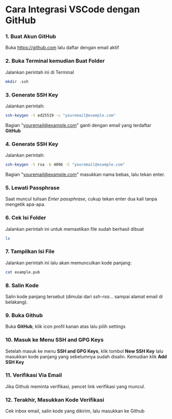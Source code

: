 # Cara Integrasi VSCode dengan GitHub

### 1. **Buat Akun GitHub**
Buka https://github.com lalu daftar dengan email aktif

### 2. **Buka **Terminal** kemudian Buat Folder**
Jalankan perintah ini di Terminal
```bash
mkdir .ssh
```

### 3. **Generate SSH Key**
Jalankan perintah:
```bash
ssh-keygen -t ed25519 -c "youremail@example.com"
```
Bagian "youremail@example.com" ganti dengan email yang terdaftar **GitHub** 

### 4. **Generate SSH Key**
Jalankan perintah:
```bash
ssh-keygen -t rsa -b 4096 -C "youremail@example.com"
```
Bagian "youremail@example.com" masukkan nama bebas, lalu tekan enter.

### 5. **Lewati Passphrase**
Saat muncul tulisan *Enter passphrase*, cukup tekan enter dua kali tanpa mengetik apa-apa.

### 6. **Cek Isi Folder**
Jalankan perintah ini untuk memastikan file sudah berhasil dibuat
```bash
ls
```

### 7. **Tampilkan Isi File**
Jalankan perintah ini lalu akan memunculkan kode panjang:
```bash
cat example.pub
```

### 8. **Salin Kode**
Salin kode panjang tersebut (dimulai dari *ssh-rsa...* sampai alamat email di belakang).

### 9. **Buka Github**
Buka **GitHub**, klik icon profil kanan atas lalu pilih settings

### 10. **Masuk ke Menu SSH and GPG Keys**
Setelah masuk ke menu **SSH and GPG Keys**, klik tombol **New SSH Key** lalu masukkan kode panjang yang sebelumnya sudah disalin. Kemudian klik **Add SSH Key**

### 11. **Verifikasi Via Email**
Jika Github meminta verifikasi, pencet link verifikasi yang muncul.

### 12. **Terakhir, Masukkan Kode Verifikasi**
Cek inbox email, salin kode yang dikirim, lalu masukkan ke Github
